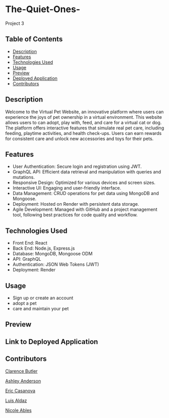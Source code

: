 # The-Quiet-Ones-
Project 3

## Table of Contents
- [Description](#description)
- [Features](#features)
- [Technologies Used](#technologiesused)
- [Usage](#usage)
- [Preview](#preview)
- [Deployed Application](#deployedapplication)
- [Contributors](#contributors)


## Description
Welcome to the Virtual Pet Website, an innovative platform where users can experience the joys of pet ownership in a virtual environment. This website allows users to  can adopt, play with, feed, and care for a virtual cat or dog. The platform offers interactive features that simulate real pet care, including feeding, playtime activities, and health check-ups. Users can earn rewards for consistent care and unlock new accessories and toys for their pets.

## Features

- User Authentication: Secure login and registration using JWT.
- GraphQL API: Efficient data retrieval and manipulation with queries and mutations.
- Responsive Design: Optimized for various devices and screen sizes.
- Interactive UI: Engaging and user-friendly interface.
- Data Management: CRUD operations for pet data using MongoDB and Mongoose.
- Deployment: Hosted on Render with persistent data storage.
- Agile Development: Managed with GitHub and a project management tool, following best practices for code quality and workflow.

## Technologies Used

- Front End: React
- Back End: Node.js, Express.js
- Database: MongoDB, Mongoose ODM
- API: GraphQL
- Authentication: JSON Web Tokens (JWT)
- Deployment: Render


## Usage
- Sign up or create an account
- adopt a pet
- care and maintain your pet

## Preview


## Link to Deployed Application


## Contributors

[Clarence Butler](https://github.com/cbbutler01)

[Ashley Anderson](https://github.com/Ash53rd)

[Eric Casanova](https://github.com/SailorVirgo)

[Luis Aldaz](https://github.com/ricanlonghorn23)

[Nicole Ables](https://github.com/nicoleables)

